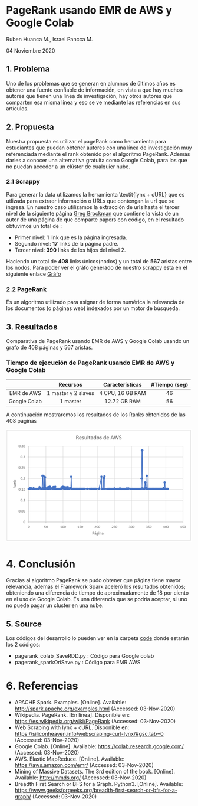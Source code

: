 # PageRank usando EMR de AWS y Google Colab

Ruben Huanca M., Israel Pancca M.

04 Noviembre 2020

## 1. Problema

Uno de los problemas que se generan en alumnos de últimos años es obtener una fuente confiable de información, en vista a que hay muchos autores que tienen una línea de investigación, hay otros autores que comparten esa misma línea y eso se ve mediante las referencias en sus artículos.

## 2. Propuesta

Nuestra propuesta es utilizar el pageRank como herramienta para estudiantes que puedan obtener autores con una línea de investigación muy referenciada mediante el rank obtenido por el algoritmo PageRank. Además darles a conocer una alternativa gratuita como Google Colab, para los que no puedan acceder a un clúster de cualquier nube.

### 2.1 Scrappy

Para generar la data utilizamos la herramienta \textit{lynx + cURL} que es utlizada para extraer información o URLs que contengan la url que se ingresa. En nuestro caso utilizamos la extracción de urls hasta el tercer nivel de la siguiente página [Greg Brockman](https://paperswithcode.com/author/greg-brockman) que contiene la vista de un autor de una página de que comparte papers con código, en el resultado obtuvimos un total de :

- Primer nivel: **1** link que es la página ingresada.
- Segundo nivel: **17** links de la página padre.
- Tercer nivel: **390** links de los hijos del nivel 2.

Haciendo un total de **408** links únicos(nodos) y un total de **567** aristas entre los nodos.
Para poder ver el gráfo generado de nuestro scrappy esta en el siguiente enlace
[Gráfo](scrappy/grafoLinks.pdf)

### 2.2 PageRank

Es un algoritmo utilizado para asignar de forma numérica la relevancia de los documentos (o páginas web) indexados por un motor de búsqueda.

## 3. Resultados

Comparativa de PageRank usando EMR de AWS y Google Colab usando un grafo de 408 páginas y 567 aristas.

### Tiempo de ejecución de PageRank usando EMR de AWS y Google Colab
|              |      Recursos       | Características  | #Tiempo (seg) |
| :----------: | :-----------------: | :--------------: | :-----------: |
|  EMR de AWS  | 1 master y 2 slaves | 4 CPU, 16 GB RAM |      46       |
| Google Colab |      1 master       |   12.72 GB RAM   |      56       |


A continuación mostraremos los resultados de los Ranks obtenidos de las 408 páginas

![alt text](pageRankAWS.PNG)

# 4. Conclusión
Gracias al algoritmo PageRank se pudo obtener que página tiene mayor relevancia, además el Framework Spark aceleró los resultados obtenidos; obteniendo una diferencia de tiempo de aproximadamente de 18 por ciento en el uso de Google Colab. Es una diferencia que se podría aceptar, si uno no puede pagar un cluster en una nube.

## 5. Source

Los códigos del desarrollo lo pueden ver en la carpeta [code](code) donde estarán los 2 códigos:

- pagerank_colab_SaveRDD.py : Código para Google colab
- pagerank_sparkOriSave.py : Código para EMR AWS

# 6. Referencias
- APACHE Spark. Examples. [Online]. Available: http://spark.apache.org/examples.html (Accessed: 03-Nov-2020)
- Wikipedia. PageRank. [En línea]. Disponible en: https://es.wikipedia.org/wiki/PageRank (Accessed: 03-Nov-2020)
- Web Scraping with lynx + cURL. Disponible en: https://siliconheaven.info/webscraping-curl-lynx/#gsc.tab=0 (Accessed: 03-Nov-2020)
- Google Colab. [Online]. Available: https://colab.research.google.com/ (Accessed: 03-Nov-2020)
- AWS. Elastic MapReduce. [Online]. Available: https://aws.amazon.com/emr/ (Accessed: 03-Nov-2020)
- Mining of Massive Datasets. The 3rd edition of the book. [Online]. Available: http://mmds.org/ (Accessed: 03-Nov-2020)
- Breadth First Search or BFS for a Graph. Python3. [Online]. Available: https://www.geeksforgeeks.org/breadth-first-search-or-bfs-for-a-graph/ (Accessed: 03-Nov-2020)
